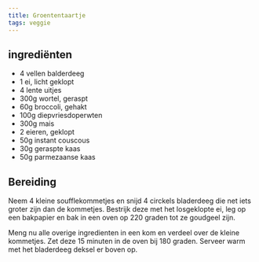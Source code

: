 ```yaml
---
title: Groententaartje
tags: veggie
---
```


## ingrediënten

* 4 vellen balderdeeg
* 1 ei, licht geklopt
* 4 lente uitjes
* 300g wortel, geraspt
* 60g broccoli, gehakt
* 100g diepvriesdoperwten
* 300g mais
* 2 eieren, geklopt
* 50g instant couscous
* 30g geraspte kaas
* 50g parmezaanse kaas

##  Bereiding 

Neem 4 kleine soufflekommetjes en snijd 4 circkels bladerdeeg die net iets groter zijn dan de kommetjes. Bestrijk deze met het losgeklopte ei, leg op een bakpapier en bak in een oven op 220 graden tot ze goudgeel zijn.

Meng nu alle overige ingredienten in een kom en verdeel over de kleine kommetjes. Zet deze 15 minuten in de oven bij 180 graden. Serveer warm met het bladerdeeg deksel er boven op.

